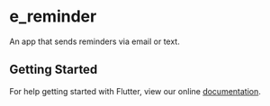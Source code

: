 # e_reminder

An app that sends reminders via email or text.

## Getting Started

For help getting started with Flutter, view our online
[documentation](https://flutter.io/).
